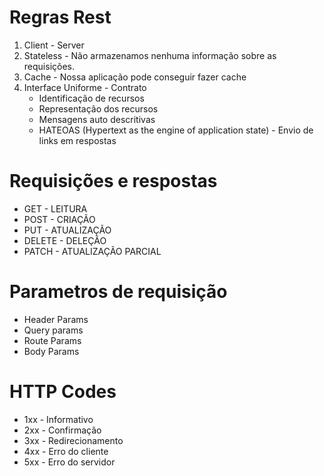 # Regras Rest
1. Client - Server
2. Stateless - Não armazenamos nenhuma informação sobre as requisições.
3. Cache - Nossa aplicação pode conseguir fazer cache
4. Interface Uniforme - Contrato
    - Identificação de recursos
    - Representação dos recursos
    - Mensagens auto descritivas 
    - HATEOAS (Hypertext as the engine of application state) - Envio de links em respostas

# Requisições e respostas

- GET - LEITURA
- POST - CRIAÇÃO
- PUT - ATUALIZAÇÃO
- DELETE - DELEÇÃO
- PATCH - ATUALIZAÇÃO PARCIAL

# Parametros de requisição

- Header Params
- Query params
- Route Params
- Body Params

# HTTP Codes

- 1xx - Informativo
- 2xx - Confirmação
- 3xx - Redirecionamento
- 4xx - Erro do cliente
- 5xx - Erro do servidor